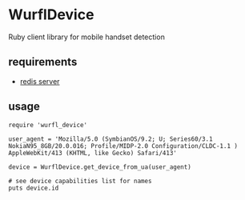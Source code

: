 # WurflDevice
Ruby client library for mobile handset detection


requirements
------------
  * [redis server](http://redis.io/)


usage
-----

    require 'wurfl_device'

    user_agent = 'Mozilla/5.0 (SymbianOS/9.2; U; Series60/3.1 NokiaN95_8GB/20.0.016; Profile/MIDP-2.0 Configuration/CLDC-1.1 ) AppleWebKit/413 (KHTML, like Gecko) Safari/413'

    device = WurflDevice.get_device_from_ua(user_agent)

    # see device capabilities list for names
    puts device.id


